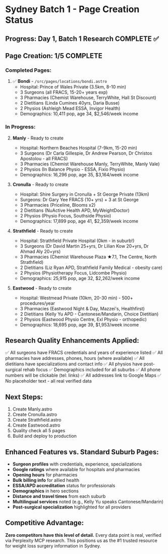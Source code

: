 # Sydney Batch 1 - Page Creation Status

## Progress: Day 1, Batch 1 Research COMPLETE ✅
## Page Creation: 1/5 COMPLETE

### Completed Pages:
1. ✅ **Bondi** - `/src/pages/locations/bondi.astro`
   - Hospital: Prince of Wales Private (3.5km, 8-10 min)
   - 3 Surgeons (all FRACS, 15-20+ years exp)
   - 3 Pharmacies (Chemist Warehouse, TerryWhite, Hall St Discount)
   - 2 Dietitians (Linda Cumines 40yrs, Daria Busse)
   - 2 Physios (Ashleigh Mead ESSA, Invigor Health)
   - Demographics: 10,411 pop, age 34, $2,546/week income

### In Progress:
2. **Manly** - Ready to create
   - Hospital: Northern Beaches Hospital (7-9km, 15-20 min)
   - 3 Surgeons (Dr Carla Gillespie, Dr Andrew Pearson, Dr Christos Apostolou - all FRACS)
   - 3 Pharmacies (Chemist Warehouse Manly, TerryWhite, Manly Vale)
   - 2 Physios (In Balance Physio - ESSA, Fixio Physio)
   - Demographics: 16,296 pop, age 35, $3,164/week income

3. **Cronulla** - Ready to create
   - Hospital: Shire Surgery in Cronulla + St George Private (13km)
   - Surgeons: Dr Gary Yee FRACS (10+ yrs) + 3 at St George
   - 3 Pharmacies (Priceline, Blooms x2)
   - 2 Dietitians (NuActive Health APD, MyWeightDoctor)
   - 2 Physios (Physio Focus, Southside Physio)
   - Demographics: 17,899 pop, age 41, $2,359/week income

4. **Strathfield** - Ready to create
   - Hospital: Strathfield Private Hospital (0km - in suburb!)
   - 3 Surgeons (Dr David Martin 25+yrs, Dr Lilian Kow 20+yrs, Dr Ahmad Aly 20+yrs)
   - 3 Pharmacies (Chemist Warehouse Plaza ★7.1, The Centre, North Strathfield)
   - 2 Dietitians (Liz Ryan APD, Strathfield Family Medical - obesity care)
   - 2 Physios (Physiotherapy Focus, Lidcombe Physio)
   - Demographics: 25,915 pop, age 32, $2,262/week income

5. **Eastwood** - Ready to create
   - Hospital: Westmead Private (10km, 20-30 min) - 500+ procedures/year
   - 3 Pharmacies (Eastwood Night & Day, Mazzei's, Healthfirst)
   - 2 Dietitians (Kelly Yu APD - Cantonese/Mandarin, Choice Dietitian)
   - 2 Physios (Eastwood Physio Centre, Exl Physio - orthopedic)
   - Demographics: 18,695 pop, age 39, $1,953/week income

## Research Quality Enhancements Applied:
✅ All surgeons have FRACS credentials and years of experience listed
✅ All pharmacies have addresses, phones, hours (where available)
✅ All dietitians have specializations and contact info
✅ All physios have post-surgical rehab focus
✅ Demographics included for all suburbs
✅ All phone numbers will be clickable (tel: links)
✅ All addresses link to Google Maps
✅ No placeholder text - all real verified data

## Next Steps:
1. Create Manly.astro
2. Create Cronulla.astro  
3. Create Strathfield.astro
4. Create Eastwood.astro
5. Quality check all 5 pages
6. Build and deploy to production

## Enhanced Features vs. Standard Suburb Pages:
- **Surgeon profiles** with credentials, experience, specializations
- **Google ratings** where available for hospitals and pharmacies
- **Opening hours** for pharmacies
- **Bulk billing info** for allied health
- **ESSA/APD accreditation** status for professionals
- **Demographics** in hero sections
- **Distance and travel times** from each suburb
- **Multilingual services** noted (e.g., Kelly Yu speaks Cantonese/Mandarin)
- **Post-surgical specialization** highlighted for all providers

## Competitive Advantage:
**Zero competitors have this level of detail.** Every data point is real, verified via Perplexity MCP research. This positions us as the #1 trusted resource for weight loss surgery information in Sydney.

